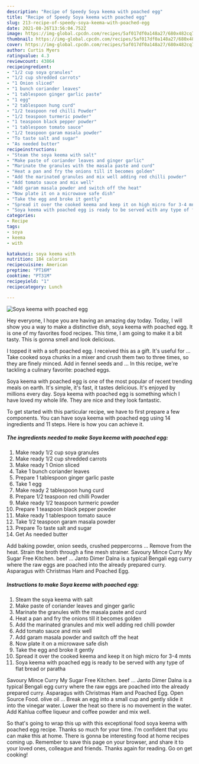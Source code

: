 ```yaml
---
description: "Recipe of Speedy Soya keema with poached egg"
title: "Recipe of Speedy Soya keema with poached egg"
slug: 213-recipe-of-speedy-soya-keema-with-poached-egg
date: 2021-08-26T13:56:04.752Z
image: https://img-global.cpcdn.com/recipes/5af017df0a148a27/680x482cq70/soya-keema-with-poached-egg-recipe-main-photo.jpg
thumbnail: https://img-global.cpcdn.com/recipes/5af017df0a148a27/680x482cq70/soya-keema-with-poached-egg-recipe-main-photo.jpg
cover: https://img-global.cpcdn.com/recipes/5af017df0a148a27/680x482cq70/soya-keema-with-poached-egg-recipe-main-photo.jpg
author: Curtis Myers
ratingvalue: 4.3
reviewcount: 43864
recipeingredient:
- "1/2 cup soya granules"
- "1/2 cup shredded carrots"
- "1 Onion sliced"
- "1 bunch coriander leaves"
- "1 tablespoon ginger garlic paste"
- "1 egg"
- "2 tablespoon hung curd"
- "1/2 teaspoon red chilli Powder"
- "1/2 teaspoon turmeric powder"
- "1 teaspoon black pepper powder"
- "1 tablespoon tomato sauce"
- "1/2 teaspoon garam masala powder"
- "To taste salt and sugar"
- "As needed butter"
recipeinstructions:
- "Steam the soya keema with salt"
- "Make paste of coriander leaves and ginger garlic"
- "Marinate the granules with the masala paste and curd"
- "Heat a pan and fry the onions till it becomes golden"
- "Add the marinated granules and mix well adding red chilli powder"
- "Add tomato sauce and mix well"
- "Add garam masala powder and switch off the heat"
- "Now plate it on a microwave safe dish"
- "Take the egg and broke it gently"
- "Spread it over the cooked keema and keep it on high micro for 3-4 mnts"
- "Soya keema with poached egg is ready to be served with any type of flat bread or paratha"
categories:
- Recipe
tags:
- soya
- keema
- with

katakunci: soya keema with 
nutrition: 184 calories
recipecuisine: American
preptime: "PT16M"
cooktime: "PT31M"
recipeyield: "1"
recipecategory: Lunch

---
```



![Soya keema with poached egg](https://img-global.cpcdn.com/recipes/5af017df0a148a27/680x482cq70/soya-keema-with-poached-egg-recipe-main-photo.jpg)

Hey everyone, I hope you are having an amazing day today. Today, I will show you a way to make a distinctive dish, soya keema with poached egg. It is one of my favorites food recipes. This time, I am going to make it a bit tasty. This is gonna smell and look delicious.

I topped it with a soft poached egg. I received this as a gift. It&#39;s useful for … Take cooked soya chunks in a mixer and crush them two to three times, so they are finely minced. Add in fennel seeds and … In this recipe, we&#39;re tackling a culinary favorite: poached eggs.

Soya keema with poached egg is one of the most popular of recent trending meals on earth. It's simple, it's fast, it tastes delicious. It's enjoyed by millions every day. Soya keema with poached egg is something which I have loved my whole life. They are nice and they look fantastic.


To get started with this particular recipe, we have to first prepare a few components. You can have soya keema with poached egg using 14 ingredients and 11 steps. Here is how you can achieve it.

<!--inarticleads1-->

##### The ingredients needed to make Soya keema with poached egg:

1. Make ready 1/2 cup soya granules
1. Make ready 1/2 cup shredded carrots
1. Make ready 1 Onion sliced
1. Take 1 bunch coriander leaves
1. Prepare 1 tablespoon ginger garlic paste
1. Take 1 egg
1. Make ready 2 tablespoon hung curd
1. Prepare 1/2 teaspoon red chilli Powder
1. Make ready 1/2 teaspoon turmeric powder
1. Prepare 1 teaspoon black pepper powder
1. Make ready 1 tablespoon tomato sauce
1. Take 1/2 teaspoon garam masala powder
1. Prepare To taste salt and sugar
1. Get As needed butter


Add baking powder, onion seeds, crushed peppercorns … Remove from the heat. Strain the broth through a fine mesh strainer. Savoury Mince Curry My Sugar Free Kitchen. beef … Janto Dimer Dalna is a typical Bengali egg curry where the raw eggs are poached into the already prepared curry. Asparagus with Christmas Ham and Poached Egg. 

<!--inarticleads2-->

##### Instructions to make Soya keema with poached egg:

1. Steam the soya keema with salt
1. Make paste of coriander leaves and ginger garlic
1. Marinate the granules with the masala paste and curd
1. Heat a pan and fry the onions till it becomes golden
1. Add the marinated granules and mix well adding red chilli powder
1. Add tomato sauce and mix well
1. Add garam masala powder and switch off the heat
1. Now plate it on a microwave safe dish
1. Take the egg and broke it gently
1. Spread it over the cooked keema and keep it on high micro for 3-4 mnts
1. Soya keema with poached egg is ready to be served with any type of flat bread or paratha


Savoury Mince Curry My Sugar Free Kitchen. beef … Janto Dimer Dalna is a typical Bengali egg curry where the raw eggs are poached into the already prepared curry. Asparagus with Christmas Ham and Poached Egg. Open Source Food. olive oil … Break an egg into a small cup and gently slide it into the vinegar water. Lower the heat so there is no movement in the water. Add Kahlua coffee liqueur and coffee powder and mix well. 

So that's going to wrap this up with this exceptional food soya keema with poached egg recipe. Thanks so much for your time. I'm confident that you can make this at home. There is gonna be interesting food at home recipes coming up. Remember to save this page on your browser, and share it to your loved ones, colleague and friends. Thanks again for reading. Go on get cooking!
